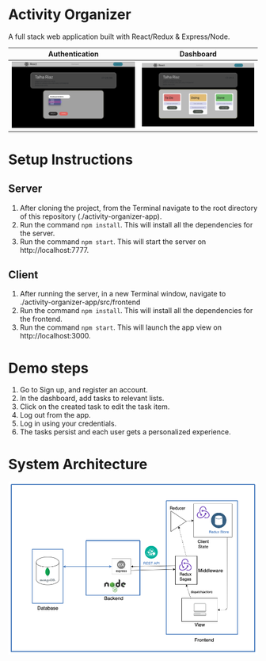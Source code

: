 # Activity Organizer
A full stack web application built with React/Redux & Express/Node. 

| Authentication        | Dashboard |
| ------------- |:-------------:| 
| <img src="https://github.com/talha-riaz/activity-organzer-app/blob/master/src/frontend/src/assets/app.png"></img>     | <img src="https://github.com/talha-riaz/activity-organzer-app/blob/master/src/frontend/src/assets/app1.png"></img> | 

# Setup Instructions

## Server

1. After cloning the project, from the Terminal navigate to the root directory of this repository (./activity-organizer-app).
2. Run the command `npm install`. This will install all the dependencies for the server.
3. Run the command `npm start`. This will start the server on http://localhost:7777.

## Client

1. After running the server, in a new Terminal window, navigate to ./activity-organizer-app/src/frontend
2. Run the command `npm install`. This will install all the dependencies for the frontend.
3. Run the command `npm start`. This will launch the app view on http://localhost:3000.

# Demo steps

1. Go to Sign up, and register an account. 
2. In the dashboard, add tasks to relevant lists.
3. Click on the created task to edit the task item. 
4. Log out from the app.
5. Log in using your credentials.
6. The tasks persist and each user gets a personalized experience. 

# System Architecture
<img src="https://github.com/talha-riaz/activity-organzer-app/blob/master/src/frontend/src/assets/SystemArchitecture.png"></img>

